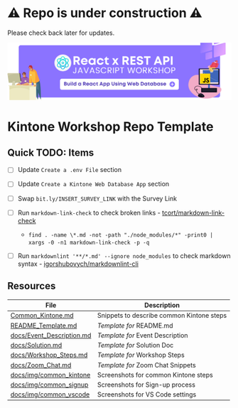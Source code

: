 # ⚠️ Repo is under construction ⚠️
Please check back later for updates.

![Banner](docs/img/banner.png)

# Kintone Workshop Repo Template

## Quick TODO: Items
* [ ] Update `Create a .env File` section
* [ ] Update `Create a Kintone Web Database App` section
* [ ] Swap `bit.ly/INSERT_SURVEY_LINK` with the Survey Link
* [ ] Run `markdown-link-check` to check broken links - [tcort/markdown-link-check](https://github.com/tcort/markdown-link-check)
  * `find . -name \*.md -not -path "./node_modules/*" -print0 | xargs -0 -n1 markdown-link-check -p -q`
* [ ] Run `markdownlint '**/*.md' --ignore node_modules` to check markdown syntax - [igorshubovych/markdownlint-cli](https://github.com/igorshubovych/markdownlint-cli)


## Resources

| File                                                   | Description                               |
| ------------------------------------------------------ | ----------------------------------------- |
| [Common_Kintone.md](Common_Kintone.md)                 | Snippets to describe common Kintone steps |
| [README_Template.md](README_Template.md)               | _Template for_ README.md                  |
| [docs/Event_Description.md](docs/Event_Description.md) | _Template for_ Event Description          |
| [docs/Solution.md](docs/Solution.md)                   | _Template for_ Solution Doc               |
| [docs/Workshop_Steps.md](docs/Workshop_Steps.md)       | _Template for_ Workshop Steps             |
| [docs/Zoom_Chat.md](docs/Zoom_Chat.md)                 | _Template for_ Zoom Chat Snippets         |
| [docs/img/common_kintone](docs/img/common_kintone)     | Screenshots for common Kintone steps      |
| [docs/img/common_signup](docs/img/common_signup)       | Screenshots for Sign-up process           |
| [docs/img/common_vscode](docs/img/common_vscode)       | Screenshots for VS Code settings          |
